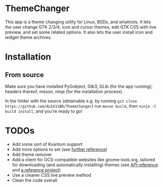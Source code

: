 # ThemeChanger
This app is a theme changing utility for Linux, BSDs, and whatnots.
It lets the user change GTK 2/3/4, icon and cursor themes, edit GTK CSS with live preview, and set some related options.
It also lets the user install icon and widget theme archives.

# Installation
## From source
Make sure you have installed PyGobject, Gtk3, GLib (for the app running); headers thereof, meson, ninja (for the installation process).

In the folder with the source (obtainable e.g. by running `git clone https://github.com/ALEX11BR/ThemeChanger`) run `meson build`, then `ninja -C build install`, and you're ready to go!

# TODOs
- Add some sort of Kvantum support
- Add more options to set (see [further reference](https://developer.gnome.org/gtk3/stable/GtkSettings.html))
- Add theme remover
- Add a client for OCS-compatible websites like gnome-look.org, tailored for downloading (and automatically installing) themes (see [API reference]() and [a reference project](https://www.opencode.net/dfn2/pling-store-development))
- Use a cleaner CSS live preview method
- Clean the code overall
